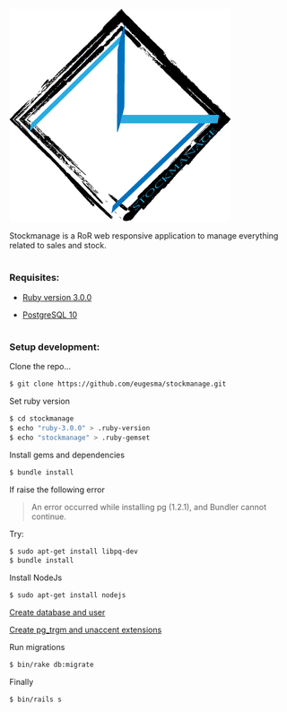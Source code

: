 ![image](https://github.com/eugesma/stockmanage/blob/master/app/assets/images/LogoStockManage.png?raw=true)

Stockmanage is a RoR web responsive application to manage everything related to sales and stock.
#

### Requisites:
* [Ruby version 3.0.0](https://www.digitalocean.com/community/tutorials/how-to-install-ruby-on-rails-with-rvm-on-ubuntu-18-04)

* [PostgreSQL 10](https://www.digitalocean.com/community/tutorials/como-instalar-y-utilizar-postgresql-en-ubuntu-18-04-es)
#
### Setup development:
Clone the repo...
```sh
$ git clone https://github.com/eugesma/stockmanage.git
```
Set ruby version
```sh
$ cd stockmanage
$ echo "ruby-3.0.0" > .ruby-version
$ echo "stockmanage" > .ruby-gemset
```
Install gems and dependencies
```sh
$ bundle install
```
If raise the following error
> An error occurred while installing pg (1.2.1), and Bundler cannot continue.

Try:
```sh
$ sudo apt-get install libpq-dev
$ bundle install
```
Install NodeJs
```sh
$ sudo apt-get install nodejs
```
[Create database and user](https://medium.com/coding-blocks/creating-user-database-and-adding-access-on-postgresql-8bfcd2f4a91e)

[Create pg_trgm and unaccent extensions](https://severalnines.com/database-blog/creating-new-modules-using-postgresql-create-extension)

Run migrations
```sh
$ bin/rake db:migrate
```
Finally
```sh
$ bin/rails s
```

